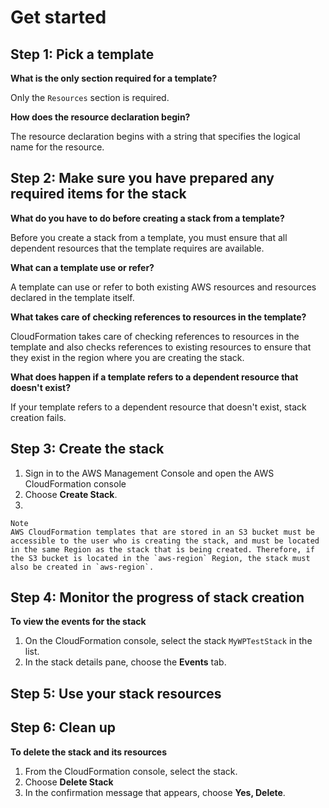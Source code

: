 # Get started

## Step 1: Pick a template

**What is the only section required for a template?**

Only the `Resources` section is required.

**How does the resource declaration begin?**

The resource declaration begins with a string that specifies the logical name for the resource.

## Step 2: Make sure you have prepared any required items for the stack

**What do you have to do before creating a stack from a template?**

Before you create a stack from a template, you must ensure that all dependent resources that the template requires are available.

**What can a template use or refer?**

A template can use or refer to both existing AWS resources and resources declared in the template itself.

**What takes care of checking references to resources in the template?**

CloudFormation takes care of checking references to resources in the template and also checks references to existing resources to ensure that they exist in the region where you are creating the stack.

**What does happen if a template refers to a dependent resource that doesn't exist?**

If your template refers to a dependent resource that doesn't exist, stack creation fails.

## Step 3: Create the stack

1. Sign in to the AWS Management Console and open the AWS CloudFormation console
2. Choose **Create Stack**.
3. 

```
Note
AWS CloudFormation templates that are stored in an S3 bucket must be accessible to the user who is creating the stack, and must be located in the same Region as the stack that is being created. Therefore, if the S3 bucket is located in the `aws-region` Region, the stack must also be created in `aws-region`.
```

## Step 4: Monitor the progress of stack creation

**To view the events for the stack**

1. On the CloudFormation console, select the stack `MyWPTestStack` in the list.
2. In the stack details pane, choose the **Events** tab.

## Step 5: Use your stack resources

## Step 6: Clean up

**To delete the stack and its resources**

1. From the CloudFormation console, select the stack.
2. Choose **Delete Stack**
3. In the confirmation message that appears, choose **Yes, Delete**.

